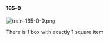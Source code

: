 #### 165-0
![train-165-0-0.png](https://github.com/lil-lab/nlvr/raw/master/nlvr/train/images/10/train-165-0-0.png "train-165-0-0.png")

There is 1 box with exactly 1 square item